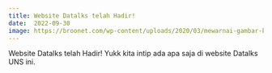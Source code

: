 ```yaml
---
title: Website Datalks telah Hadir!
date:  2022-09-30
image: https://broonet.com/wp-content/uploads/2020/03/mewarnai-gambar-kartun-9.jpg
---
```


Website Datalks telah Hadir! Yukk kita intip ada apa saja di website Datalks UNS ini.
<!--more-->
